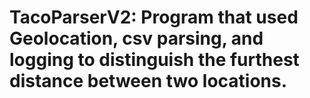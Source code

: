 # TacoParserV2: Program that used Geolocation, csv parsing, and logging to distinguish the furthest distance between two locations. 
